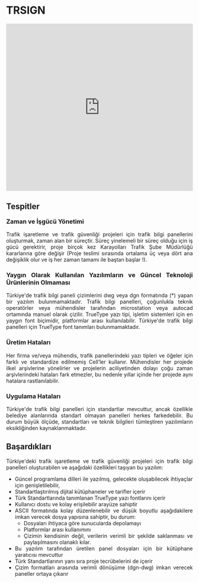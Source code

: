 # TRSIGN

<div style="overflow: auto;">

<div style="position: relative; width: 100%; max-width: 800px; height: 450px; margin: 0 auto; min-height: 300px;">
  <iframe
    src="https://www.youtube.com/embed/l1VR65buWAQ"
    frameborder="0"
    allowfullscreen
    style="position: absolute; top: 0; left: 0; width: 100%; height: 100%;"
  ></iframe>
</div>
  
  
<div style="text-align: justify;">

  ## Tespitler

<h3 style="margin-top: 0;">Zaman ve İşgücü Yönetimi</h3>

Trafik işaretleme ve trafik güvenliği projeleri için trafik bilgi panellerini oluşturmak, zaman alan bir süreçtir. Süreç yinelemeli bir süreç olduğu için iş gücü gerektirir, proje birçok kez Karayolları Trafik Şube Müdürlüğü kararlarına göre değişir (Proje teslimi sırasında ortalama üç veya dört ana değişiklik olur ve iş  her zaman tamamı ile baştan başlar !).

  ### Yaygın Olarak Kullanılan Yazılımların ve Güncel Teknoloji Ürünlerinin Olmaması

Türkiye'de trafik bilgi paneli çizimlerini dwg veya dgn formatında (*) yapan bir yazılım bulunmamaktadır. Trafik bilgi panelleri, çoğunlukla teknik operatörler veya mühendisler tarafından microstation veya autocad ortamında manuel olarak çizilir. TrueType yazı tipi, işletim sistemleri için en yaygın font biçimidir, platformlar arası kullanılabilir. Türkiye'de trafik bilgi panelleri için TrueType font tanımları bulunmamaktadır.

  ### Üretim Hataları

Her firma ve/veya mühendis, trafik panellerindeki yazı tipleri ve öğeler için farklı ve standardize edilmemiş Cell’ler kullanır. Mühendisler her projede ilkel arşivlerine yönelirler ve projelerin aciliyetinden dolayı çoğu zaman arşivlerindeki hataları fark etmezler, bu nedenle yıllar içinde her projede aynı hatalara rastlanılabilir.

  ### Uygulama Hataları
Türkiye'de trafik bilgi panelleri için standartlar mevcuttur, ancak özellikle belediye alanlarında standart olmayan panelleri herkes farkedebilir. Bu durum büyük ölçüde, standartları ve teknik bilgileri tümleştiren yazılımların eksikliğinden kaynaklanmaktadır.

  ## Başardıkları

Türkiye'deki trafik işaretleme ve trafik güvenliği projeleri için trafik bilgi panelleri oluşturabilen ve aşağıdaki özellikleri taşıyan bu yazılım:
  - Güncel programlama dilleri ile yazılmış, gelecekte oluşabilecek ihtiyaçlar için genişletilebilir,
  - Standartlaştırılmış dijital kütüphaneler ve tarifler içerir
  - Türk Standartlarında tanımlanan TrueType yazı fontlarını içerir
  - Kullanıcı dostu ve kolay erişilebilir arayüze sahiptir
  - ASCII formatında kolay düzenlenebilir ve düşük boyutlu aşağıdakilere imkan verecek dosya yapısına sahiptir, bu durum:
  	- Dosyaları ihtiyaca göre sunucularda depolamayı
  	- Platformlar arası kullanımını
  	- Çizimin kendisinin değil, verilerin verimli bir şekilde saklanması ve paylaşılmasını
olanaklı kılar.
  - Bu yazılım tarafından üretilen panel dosyaları için bir kütüphane yaratıcısı mevcuttur
  - Türk Standartlarının yanı sıra proje tecrübelerini de içerir
  - Çizim formatları arasında verimli dönüşüme (dgn-dwg) imkan verecek paneller ortaya çıkarır

</div>
